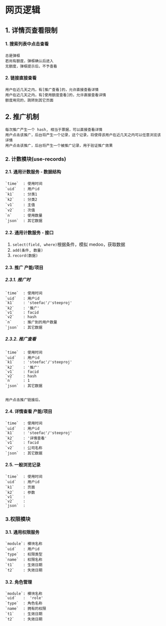 # 网页逻辑

## 1. 详情页查看限制

#### 1. 搜索列表中点击查看

    总是弹框
    若尚有额度，弹框确认后进入
    无额度，弹框提示后，不予查看

#### 2. 链接直接查看

    用户在近几天之内，有[推广查看]的，允许直接查看详情
    用户在近几天之内，有[使用额度查看]的，允许直接查看详情
    额度用完的，跳转到其它页面

## 2. 推广机制

    每次推广产生一个 hash, 相当于票据，可以直接查看详情
    用户点击该推广，后台将产生一个记录，这个记录，将使得该用户在近几天之内可以任意浏览该详情
    用户点击该推广，后台将产生一个被推广记录，用于验证推广效果



### 2. 计数模块(use-records)

#### 2.1. 通用计数服务 - 数据结构

    `time`  : 使用时间
    `uid`   : 用户id
    `k1`    : 分类1
    `k2`    : 分类2
    `v1`    : 主值
    `v2`    : 次值
    `n`     : 使用数量
    `json`  : 其它数据


#### 2.2. 通用计数服务 - 接口

1. `select(field, where)`根据条件，模拟 medoo，获取数据
1. `add(条件, 数量)`
1. `record(数据)`
    
#### 2.3. 推广 产能/项目

##### 2.3.1. 推广时

    `time`  : 使用时间
    `uid`   : 用户id
    `k1`    : 'steefac'/'steeproj'
    `k2`    : '推广'
    `v1`    : facid
    `v2`    : hash
    `n`     : 推广到的用户数量
    `json`  : 其它数据

##### 2.3.2. 推广查看

    `time`  : 使用时间
    `uid`   : 用户id
    `k1`    : 'steefac'/'steeproj'
    `k2`    : '推广'
    `v1`    : facid
    `v2`    : hash
    `n`     : 1
    `json`  : 其它数据


    用户点击推广链接后，

    

#### 2.4. 详情查看 产能/项目

    `time`  : 使用时间
    `uid`   : 用户id
    `k1`    : 'steefac'/'steeproj'
    `k2`    : '详情查看'
    `v1`    : facid
    `v2`    : 公司名称
    `json`  : 其它数据

#### 2.5. 一般浏览记录

    `time`  : 使用时间
    `uid`   : 用户id
    `k1`    : 页面
    `k2`    : 参数
    `v1`    : 
    `v2`    : 
    `json`  : 


### 3.权限模块

#### 3.1. 通用权限服务

    `module`: 模块名称
    `uid`   : 用户id
    `type`  : 权限类型
    `name`  : 权限名称
    `t1`    : 生效日期
    `t2`    : 失效日期


#### 3.2. 角色管理

    `module`: 模块名称
    `uid`   :  'role'
    `type`  : 角色名称
    `name`  : 拥有的权限
    `t1`    : 生效日期
    `t2`    : 失效日期
    
    






